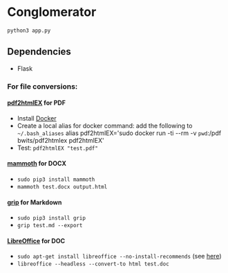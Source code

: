 # Conglomerator

`python3 app.py`

## Dependencies

* Flask

### For file conversions:

#### [pdf2htmlEX](https://github.com/coolwanglu/pdf2htmlEX) for PDF
* Install [Docker](https://www.docker.com/community-edition#/download)
* Create a local alias for docker command: add the following to `~/.bash_aliases`
        alias pdf2htmlEX='sudo docker run -ti --rm -v `pwd`:/pdf bwits/pdf2htmlex pdf2htmlEX'
* Test: `pdf2htmlEX "test.pdf"`

#### [mammoth](https://github.com/mwilliamson/python-mammoth) for DOCX
* `sudo pip3 install mammoth`
* `mammoth test.docx output.html`

#### [grip](https://github.com/joeyespo/grip) for Markdown
* `sudo pip3 install grip`
* `grip test.md --export`

#### [LibreOffice](https://www.libreoffice.org/) for DOC
* `sudo apt-get install libreoffice --no-install-recommends` (see [here](https://askubuntu.com/questions/519082/how-to-install-libre-office-without-gui))
* `libreoffice --headless --convert-to html test.doc`
